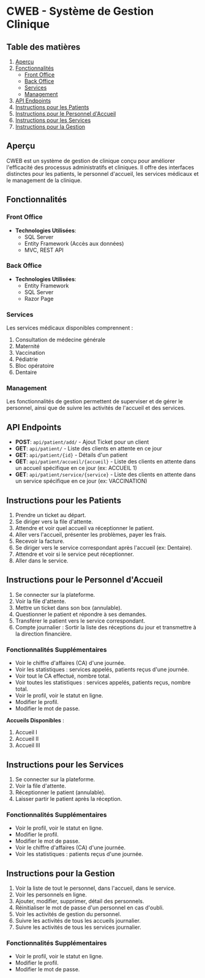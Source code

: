 
# CWEB - Système de Gestion Clinique

## Table des matières

1. [Aperçu](#aperçu)
2. [Fonctionnalités](#fonctionnalités)
    - [Front Office](#front-office)
    - [Back Office](#back-office)
    - [Services](#services)
    - [Management](#management)
3. [API Endpoints](#api-endpoints)
4. [Instructions pour les Patients](#instructions-pour-les-patients)
5. [Instructions pour le Personnel d'Accueil](#instructions-pour-le-personnel-daccueil)
6. [Instructions pour les Services](#instructions-pour-les-services)
7. [Instructions pour la Gestion](#instructions-pour-la-gestion)

## Aperçu

CWEB est un système de gestion de clinique conçu pour améliorer l'efficacité des processus administratifs et cliniques. Il offre des interfaces distinctes pour les patients, le personnel d'accueil, les services médicaux et le management de la clinique.

## Fonctionnalités

### Front Office

- **Technologies Utilisées**:
  - SQL Server
  - Entity Framework (Accès aux données)
  - MVC, REST API

### Back Office

- **Technologies Utilisées**:
  - Entity Framework
  - SQL Server
  - Razor Page

### Services

Les services médicaux disponibles comprennent :
1. Consultation de médecine générale
2. Maternité
3. Vaccination
4. Pédiatrie
5. Bloc opératoire
6. Dentaire

### Management

Les fonctionnalités de gestion permettent de superviser et de gérer le personnel, ainsi que de suivre les activités de l'accueil et des services.

## API Endpoints

- **POST**: `api/patient/add/` - Ajout Ticket pour un client
- **GET**: `api/patient/` - Liste des clients en attente en ce jour
- **GET**: `api/patient/{id}` - Détails d'un patient
- **GET**: `api/patient/accueil/{accueil}` - Liste des clients en attente dans un accueil spécifique en ce jour (ex: ACCUEIL 1)
- **GET**: `api/patient/service/{service}` - Liste des clients en attente dans un service spécifique en ce jour (ex: VACCINATION)

## Instructions pour les Patients

1. Prendre un ticket au départ.
2. Se diriger vers la file d'attente.
3. Attendre et voir quel accueil va réceptionner le patient.
4. Aller vers l'accueil, présenter les problèmes, payer les frais.
5. Recevoir la facture.
6. Se diriger vers le service correspondant après l'accueil (ex: Dentaire).
7. Attendre et voir si le service peut réceptionner.
8. Aller dans le service.

## Instructions pour le Personnel d'Accueil

1. Se connecter sur la plateforme.
2. Voir la file d'attente.
3. Mettre un ticket dans son box (annulable).
4. Questionner le patient et répondre à ses demandes.
5. Transférer le patient vers le service correspondant.
6. Compte journalier : Sortir la liste des réceptions du jour et transmettre à la direction financière.

### Fonctionnalités Supplémentaires

- Voir le chiffre d'affaires (CA) d'une journée.
- Voir les statistiques : services appelés, patients reçus d'une journée.
- Voir tout le CA effectué, nombre total.
- Voir toutes les statistiques : services appelés, patients reçus, nombre total.
- Voir le profil, voir le statut en ligne.
- Modifier le profil.
- Modifier le mot de passe.

**Accueils Disponibles** :
1. Accueil I
2. Accueil II
3. Accueil III

## Instructions pour les Services

1. Se connecter sur la plateforme.
2. Voir la file d'attente.
3. Réceptionner le patient (annulable).
4. Laisser partir le patient après la réception.

### Fonctionnalités Supplémentaires

- Voir le profil, voir le statut en ligne.
- Modifier le profil.
- Modifier le mot de passe.
- Voir le chiffre d'affaires (CA) d'une journée.
- Voir les statistiques : patients reçus d'une journée.

## Instructions pour la Gestion

1. Voir la liste de tout le personnel, dans l'accueil, dans le service.
2. Voir les personnels en ligne.
3. Ajouter, modifier, supprimer, détail des personnels.
4. Réinitialiser le mot de passe d'un personnel en cas d'oubli.
5. Voir les activités de gestion du personnel.
6. Suivre les activités de tous les accueils journalier.
7. Suivre les activités de tous les services journalier.

### Fonctionnalités Supplémentaires

- Voir le profil, voir le statut en ligne.
- Modifier le profil.
- Modifier le mot de passe.
